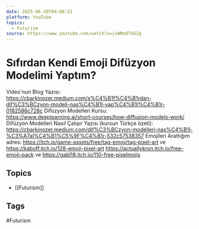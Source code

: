 ```yaml
---
date: 2025-06-30T04:00:51
platform: YouTube
topics:
  - Futurism
source: https://www.youtube.com/watch?v=jvWMnOTUG2g
---
```

# Sıfırdan Kendi Emoji Difüzyon Modelimi Yaptım?

Video'nun Blog Yazısı: https://cbarkinozer.medium.com/s%C4%B1f%C4%B1rdan-dif%C3%BCzyon-modeli-nas%C4%B1l-yap%C4%B1l%C4%B1r-0182586c728c
Difüzyon Modelleri Kursu: https://www.deeplearning.ai/short-courses/how-diffusion-models-work/
Difüzyon Modelleri Nasıl Çalışır Yazısı (kursun Türkçe özeti): https://cbarkinozer.medium.com/dif%C3%BCzyon-modelleri-nas%C4%B1l-%C3%A7al%C4%B1%C5%9F%C4%B1r-532c57538357
Emojileri Arattığım adres: https://itch.io/game-assets/free/tag-emoji/tag-pixel-art ve https://kaboff.itch.io/128-emoji-pixel-art https://actuallykron.itch.io/free-emoji-pack ve https://gabl18.itch.io/110-free-pixelmojis

## Topics
- [[Futurism]]

## Tags
#Futurism